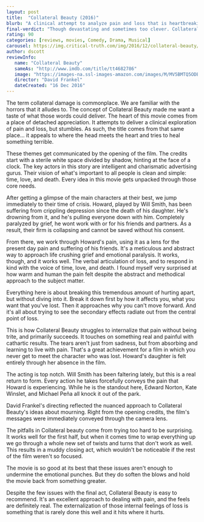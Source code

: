 ```yaml
---
layout: post
title:  "Collateral Beauty (2016)"
blurb: "A clinical attempt to analyze pain and loss that is heartbreaking to watch."
final-verdict: "Though devastating and sometimes too clever. Collateral Beauty is cathartic and worth watching."
rating: 90
categories: [reviews, movies, Comedy, Drama, Musical]
carousel: https://img.critical-truth.com/img/2016/12/collateral-beauty/collateral-beauty-cover.jpg
author: dscott
reviewInfo:
   name: "Collateral Beauty"
   sameAs: "http://www.imdb.com/title/tt4682786"
   image: "https://images-na.ssl-images-amazon.com/images/M/MV5BMTQ5ODE4MTY2NV5BMl5BanBnXkFtZTgwMzM2NzEzMDI@._V1_SX300.jpg"
   director: "David Frankel"
   dateCreated: "16 Dec 2016"
---
```



The term collateral damage is commonplace. We are familiar with the horrors that it alludes to. The concept of Collateral Beauty made me want a taste of what those words could deliver. The heart of this movie comes from a place of detached appreciation. It attempts to deliver a clinical exploration of pain  and loss, but stumbles. As such, the title comes from that same place... it appeals to where the head meets the heart and tries to heal something terrible.

These themes get communicated by the opening of the film. The credits start with a sterile white space divided by shadow, hinting at the face of a clock. The key actors in this story are intelligent and charismatic advertising gurus. Their vision of what's important to all people is clean and simple: time, love, and death. Every idea in this movie gets unpacked through those core needs.

After getting a glimpse of the main characters at their best, we jump immediately to their time of crisis. Howard, played by Will Smith, has been suffering from crippling depression since the death of his daughter. He's drowning from it, and he's pulling everyone down with him. Completely paralyzed by grief, he wont work with or for his friends and partners. As a result, their firm is collapsing and cannot be saved without his consent.

From there, we work through Howard's pain, using it as a lens for the present day pain and suffering of his friends. It's a meticulous and abstract way to approach life crushing grief and emotional paralysis. It works, though, and it works well. The verbal articulation of loss, and to respond in kind with the voice of time, love, and death. I found myself very surprised at how warm and human the pain felt despite the abstract and methodical approach to the subject matter.

Everything here is about breaking this tremendous amount of hurting apart, but without diving into it. Break it down first by how it affects you, what you want that you've lost. Then it approaches why you can't move forward. And it's all about trying to see the secondary effects radiate out from the central point of loss.

This is how Collateral Beauty struggles to internalize that pain without being trite, and primarily succeeds. It touches on something real and painful with cathartic results. The tears aren't just from sadness, but from absorbing and learning to live with pain. That's a great achievement for a film in which you never get to meet the character who was lost. Howard's daughter is felt entirely through her absence in the film.

The acting is top notch. Will Smith has been faltering lately, but this is a real return to form. Every action he takes forcefully conveys the pain that Howard is experiencing. While he is the standout here, Edward Norton, Kate Winslet, and Michael Peña all knock it out of the park.

David Frankel's directing reflected the nuanced approach to Collateral Beauty's ideas about mourning. Right from the opening credits, the film's messages were immediately conveyed through the camera lens.

The pitfalls in Collateral beauty come from trying too hard to be surprising. It works well for the first half, but when it comes time to wrap everything up we go through a whole new set of twists and turns that don't work as well. This results in a muddy closing act, which wouldn't be noticeable if the rest of the film weren't so focused.

The movie is so good at its best that these issues aren't enough to undermine the emotional punches. But they do soften the blows and hold the movie back from something greater.

Despite the few issues with the final act, Collateral Beauty is easy to recommend. It's an excellent approach to dealing with pain, and the feels are definitely real. The externalization of those internal feelings of loss is something that is rarely done this well and it hits where it hurts.